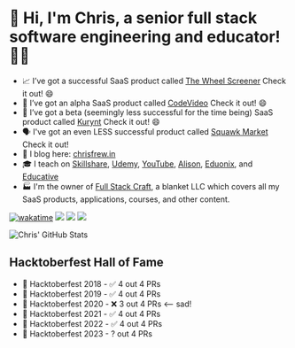 # 👋 Hi, I'm Chris, a senior full stack software engineering and educator! 👨‍💻

- 📈 I’ve got a successful SaaS product called [The Wheel Screener](https://wheelscreener.com) Check it out! 😄
- 🎥 I’ve got an alpha SaaS product called [CodeVideo](https://codevideo.io) Check it out! 😄
- 🔄 I’ve got a beta (seemingly less successful for the time being) SaaS product called [Kurynt](https://kurynt.com) Check it out! 😄
- 🗣️ I've got an even LESS successful product called [Squawk Market](https://squawk-market.com) Check it out!
- 📝  I blog here: [chrisfrew.in](https://chrisfrew.in)
- 🎓  I teach on [Skillshare](https://www.skillshare.com/user/christopherfrewin), [Udemy](https://www.udemy.com/user/chris-frewin/), [YouTube](https://www.youtube.com/channel/UCLaNEXFBI1wpGtxvGVjfHKw), [Alison](https://alison.com/profile/public/22027043/Chris%20Frewin), [Eduonix](https://www.eduonix.com/u/chris-frewin), and [Educative](https://www.educative.io/profile/view/5163185537024000)
- 🏭  I'm the owner of [Full Stack Craft](https://fullstackcraft.com), a blanket LLC which covers all my SaaS products, applications, courses, and other content.

[![wakatime](https://wakatime.com/badge/user/1a7b5f29-2708-4091-928e-dc636095ae43.svg)](https://wakatime.com/@1a7b5f29-2708-4091-928e-dc636095ae43)
![](https://visitor-badge.glitch.me/badge?page_id=princefishthrower.princefishthrower)
![](https://img.shields.io/youtube/channel/views/UCLaNEXFBI1wpGtxvGVjfHKw?label=Full%20Stack%20Craft%20YouTube%20Views&style=social)
![](https://img.shields.io/youtube/channel/subscribers/UCLaNEXFBI1wpGtxvGVjfHKw?label=Full%20Stack%20Craft%20YouTube%20Subscribers&style=social)

![Chris' GitHub Stats](https://github-readme-stats.vercel.app/api/?username=princefishthrower&show_icons=true&title_color=f92672&icon_color=00FFFF&text_color=9f9f9f&bg_color=1A1A1A)

## Hacktoberfest Hall of Fame
- 🎃 Hacktoberfest 2018 - ✅ 4 out 4 PRs
- 🎃 Hacktoberfest 2019 - ✅ 4 out 4 PRs
- 🎃 Hacktoberfest 2020 - ❌ 3 out 4 PRs <-- sad!
- 🎃 Hacktoberfest 2021 - ✅ 4 out 4 PRs
- 🎃 Hacktoberfest 2022 - ✅ 4 out 4 PRs
- 🎃 Hacktoberfest 2023 -    ? out 4 PRs

